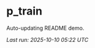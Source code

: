 # p_train

Auto-updating README demo.

<!--START_SECTION:status-->
_Last run: 2025-10-10 05:22 UTC_
<!--END_SECTION:status-->

















































































































































































































































































































































































































































































































































































































































































































































































































































































































































































































































































































